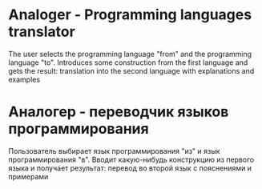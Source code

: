 # Analoger - Programming languages translator

The user selects the programming language "from" and the programming language "to". Introduces some construction from the first language and gets the result: translation into the second language with explanations and examples

# Аналогер - переводчик языков программирования

Пользователь выбирает язык программирования "из" и язык программирования "в". Вводит какую-нибудь конструкцию из первого языка и получает результат: перевод во второй язык с пояснениями и примерами
